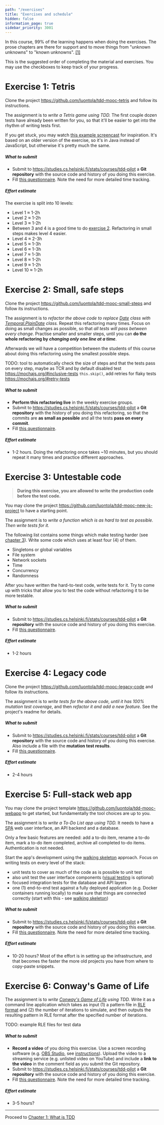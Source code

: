 ```yaml
---
path: "/exercises"
title: "Exercises and schedule"
hidden: false
information_page: true
sidebar_priority: 3001
---
```


In this course, 99% of the learning happens when doing the exercises. The prose chapters are there for support and to move things from "unknown unknowns" to "known unknowns". [[1]](https://en.wikipedia.org/wiki/There_are_known_knowns)

This is the suggested order of completing the material and exercises. You may use the checkboxes to keep track of your progress.

<exercise-schedule>
</exercise-schedule>

<tdd-decision>

# Exercise 1: Tetris

Clone the project <https://github.com/luontola/tdd-mooc-tetris> and follow its instructions.

The assignment is to *write a Tetris game using TDD.* The first couple dozen tests have already been written for you, so that it'll be easier to get into the rhythm of writing tests first.

If you get stuck, you may watch [this example screencast](https://www.youtube.com/playlist?list=PLSADDT9dzgRCjVvS13ekPr1KwX_JkDQJM) for inspiration. It's based on an older version of the exercise, so it's in Java instead of JavaScript, but otherwise it's pretty much the same.

##### What to submit

* Submit to <https://studies.cs.helsinki.fi/stats/courses/tdd-pilot> a **Git repository** with the source code and history of you doing this exercise.
* Fill [this questionnaire](https://forms.gle/XCmGN4ZDvtdtGbLG6). Note the need for more detailed time tracking.

##### Effort estimate

The exercise is split into 10 levels:
* Level 1 ≈ 1-2h
* Level 2 ≈ 1-2h
* Level 3 ≈ 1-2h
* Between 3 and 4 is a good time to do [exercise 2](#exercise-2-small-safe-steps). Refactoring in small steps makes level 4 easier.
* Level 4 ≈ 2-3h
* Level 5 ≈ 1-3h
* Level 6 ≈ 1-3h
* Level 7 ≈ 1-3h
* Level 8 ≈ 1-2h
* Level 9 ≈ 1-2h
* Level 10 ≈ 1-2h


# Exercise 2: Small, safe steps

Clone the project <https://github.com/luontola/tdd-mooc-small-steps> and follow its instructions.

The assignment is to *refactor the above code to replace [Date](https://developer.mozilla.org/en-US/docs/Web/JavaScript/Reference/Global_Objects/Date) class with [Temporal.PlainDate](https://tc39.es/proposal-temporal/docs/plaindate.html) class.* Repeat this refactoring many times. Focus on doing as small changes as possible, so that *all tests will pass between every change*. Practise smaller and smaller steps, until you can **do the whole refactoring by _changing only one line at a time_**.

Afterwards we will have a competition between the students of this course about doing this refactoring using the smallest possible steps.

TODO: tool to automatically check the size of steps and that the tests pass on every step, maybe as TCR and by default disabled test https://mochajs.org/#inclusive-tests `this.skip()`, add retries for flaky tests https://mochajs.org/#retry-tests

##### What to submit

* **Perform this refactoring live** in the weekly exercise groups.
* Submit to <https://studies.cs.helsinki.fi/stats/courses/tdd-pilot> a **Git repository** with the history of you doing this refactoring, so that the commits are **as small as possible** and all the tests **pass on every commit**.
* Fill [this questionnaire](https://forms.gle/bN6YkZEssTTewBxq8).

##### Effort estimate

* 1-2 hours. Doing the refactoring once takes ~10 minutes, but you should repeat it many times and practice different approaches.


# Exercise 3: Untestable code

> **During this exercise, you are allowed to write the production code before the test code.**

You may clone the project <https://github.com/luontola/tdd-mooc-new-js-project> to have a starting point.

The assignment is to *write a function which is as hard to test as possible. Then write tests for it.*

The following list contains some things which make testing harder (see [chapter 3](/3-challenges)). Write some code which uses at least four (4) of them.

* Singletons or global variables
* File system
* Network sockets
* Time
* Concurrency
* Randomness

After you have written the hard-to-test code, write tests for it. Try to come up with tricks that allow you to test the code without refactoring it to be more testable.

##### What to submit

* Submit to <https://studies.cs.helsinki.fi/stats/courses/tdd-pilot> a **Git repository** with the source code and history of you doing this exercise.
* Fill [this questionnaire](https://forms.gle/27xgUm3WH4skKUj18).

##### Effort estimate

* 1-2 hours


# Exercise 4: Legacy code

Clone the project <https://github.com/luontola/tdd-mooc-legacy-code> and follow its instructions.

The assignment is to *write tests for the above code, until it has 100% mutation test coverage*, and then *refactor it and add a new feature*. See the project's readme for details.

##### What to submit

* Submit to <https://studies.cs.helsinki.fi/stats/courses/tdd-pilot> a **Git repository** with the source code and history of you doing this exercise. Also include a file with the **mutation test results**.
* Fill [this questionnaire](https://forms.gle/Z11PazAmaWyTXvX8A).

##### Effort estimate

* 2-4 hours


# Exercise 5: Full-stack web app

You may clone the project template <https://github.com/luontola/tdd-mooc-webapp> to get started, but fundamentally the tool choices are up to you.

The assignment is to *write a To-Do List app using TDD.* It needs to have a [SPA](https://developer.mozilla.org/en-US/docs/Glossary/SPA) web user interface, an API backend and a database.

Only a few basic features are needed: add a to-do item, rename a to-do item, mark a to-do item completed, archive all completed to-do items. Authentication is not needed.

Start the app's development using the [walking skeleton](/5-advanced#walking-skeleton) approach. Focus on writing tests on every level of the stack:

- unit tests to cover as much of the code as is possible to unit test
- also unit test the user interface components ([visual testing](/3-challenges#visual-testing) is optional)
- focused integration tests for the database and API layers
- one (1) end-to-end test against a fully deployed application (e.g. Docker containers running locally) to make sure that things are connected correctly (start with this - see [walking skeleton](/5-advanced#walking-skeleton))

##### What to submit

* Submit to <https://studies.cs.helsinki.fi/stats/courses/tdd-pilot> a **Git repository** with the source code and history of you doing this exercise.
* Fill [this questionnaire](https://forms.gle/rQpKzRaFJJdb3ZkK9). Note the need for more detailed time tracking.

##### Effort estimate

* 10-20 hours? Most of the effort is in setting up the infrastructure, and that becomes the faster the more old projects you have from where to copy-paste snippets.


# Exercise 6: Conway's Game of Life

The assignment is to *write [Conway's Game of Life](https://en.wikipedia.org/wiki/Conway%27s_Game_of_Life) using TDD.* Write it as a command line application which takes as input (1) a pattern file in [RLE format](https://www.conwaylife.com/wiki/Run_Length_Encoded) and (2) the number of iterations to simulate, and then outputs the resulting pattern in RLE format after the specified number of iterations.

TODO: example RLE files for test data

##### What to submit

* **Record a video** of you doing this exercise. Use a screen recording software (e.g. [OBS Studio](https://obsproject.com/), see [instructions](https://www.alphr.com/record-screen-obs/)). Upload the video to a streaming service (e.g. unlisted video on YouTube) and include a **link to the video** in the comment field as you submit the Git repository.
* Submit to <https://studies.cs.helsinki.fi/stats/courses/tdd-pilot> a **Git repository** with the source code and history of you doing this exercise.
* Fill [this questionnaire](https://forms.gle/SyocAsQksBq5GUNk6). Note the need for more detailed time tracking.

##### Effort estimate

* 3-5 hours?

</tdd-decision>

---

Proceed to [Chapter 1: What is TDD](/1-tdd)
